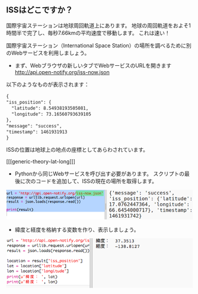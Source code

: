 ## ISSはどこですか？

国際宇宙ステーションは地球周回軌道上にあります。 地球の周回軌道をおよそ1時間半で完了し、毎秒7.66kmの平均速度で移動します。 これは速い！

国際宇宙ステーション（International Space Station）の場所を調べるために別のWebサービスを利用しましょう。

+ まず、Webブラウザの新しいタブでWebサービスのURLを開きます <a href="http://api.open-notify.org/iss-now.json" target="_blank">http://api.open-notify.org/iss-now.json</a>

以下のようなものが表示されます：

    {
    "iss_position": {
      "latitude": 8.54938193505081, 
      "longitude": 73.16560793639105
    }, 
    "message": "success", 
    "timestamp": 1461931913
    }
    

ISSの位置は地球上の地点の座標としてあらわされています。

[[[generic-theory-lat-long]]]

+ Pythonから同じWebサービスを呼び出す必要があります。 スクリプトの最後に次のコードを追加して、ISSの現在の場所を取得します。

![スクリーンショット](images/iss-location.png)

+ 緯度と経度を格納する変数を作り、表示しましょう。

![スクリーンショット](images/iss-coordinates.png)